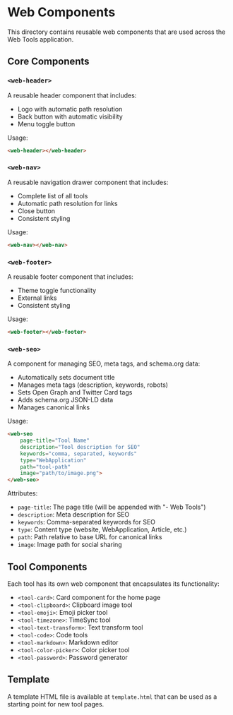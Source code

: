 # Web Components

This directory contains reusable web components that are used across the Web Tools application.

## Core Components

### `<web-header>`

A reusable header component that includes:
- Logo with automatic path resolution
- Back button with automatic visibility
- Menu toggle button

Usage:
```html
<web-header></web-header>
```

### `<web-nav>`

A reusable navigation drawer component that includes:
- Complete list of all tools
- Automatic path resolution for links
- Close button
- Consistent styling

Usage:
```html
<web-nav></web-nav>
```

### `<web-footer>`

A reusable footer component that includes:
- Theme toggle functionality
- External links
- Consistent styling

Usage:
```html
<web-footer></web-footer>
```

### `<web-seo>`

A component for managing SEO, meta tags, and schema.org data:
- Automatically sets document title
- Manages meta tags (description, keywords, robots)
- Sets Open Graph and Twitter Card tags
- Adds schema.org JSON-LD data
- Manages canonical links

Usage:
```html
<web-seo 
    page-title="Tool Name"
    description="Tool description for SEO"
    keywords="comma, separated, keywords"
    type="WebApplication"
    path="tool-path"
    image="path/to/image.png">
</web-seo>
```

Attributes:
- `page-title`: The page title (will be appended with "- Web Tools")
- `description`: Meta description for SEO
- `keywords`: Comma-separated keywords for SEO
- `type`: Content type (website, WebApplication, Article, etc.)
- `path`: Path relative to base URL for canonical links
- `image`: Image path for social sharing

## Tool Components

Each tool has its own web component that encapsulates its functionality:

- `<tool-card>`: Card component for the home page
- `<tool-clipboard>`: Clipboard image tool
- `<tool-emoji>`: Emoji picker tool
- `<tool-timezone>`: TimeSync tool
- `<tool-text-transform>`: Text transform tool
- `<tool-code>`: Code tools
- `<tool-markdown>`: Markdown editor
- `<tool-color-picker>`: Color picker tool
- `<tool-password>`: Password generator

## Template

A template HTML file is available at `template.html` that can be used as a starting point for new tool pages.
